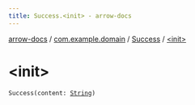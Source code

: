 ```yaml
---
title: Success.<init> - arrow-docs
---
```


[arrow-docs](../../index.html) / [com.example.domain](../index.html) / [Success](index.html) / [&lt;init&gt;](./-init-.html)

# &lt;init&gt;

`Success(content: `[`String`](https://kotlinlang.org/api/latest/jvm/stdlib/kotlin/-string/index.html)`)`